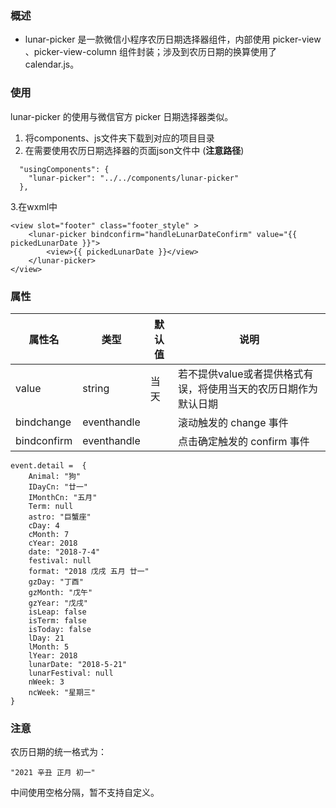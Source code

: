 ### 概述
- lunar-picker 是一款微信小程序农历日期选择器组件，内部使用 picker-view 、picker-view-column 组件封装；涉及到农历日期的换算使用了calendar.js。

### 使用
lunar-picker 的使用与微信官方 picker 日期选择器类似。

1. 将components、js文件夹下载到对应的项目目录
2. 在需要使用农历日期选择器的页面json文件中 (**注意路径**)

```
  "usingComponents": {
    "lunar-picker": "../../components/lunar-picker"
  },
```


3.在wxml中

```
<view slot="footer" class="footer_style" >
    <lunar-picker bindconfirm="handleLunarDateConfirm" value="{{ pickedLunarDate }}">
        <view>{{ pickedLunarDate }}</view>
    </lunar-picker>
</view>
```
### 属性


属性名 | 类型 | 默认值 | 说明
---|---|---|---
value | string | 当天 | 若不提供value或者提供格式有误，将使用当天的农历日期作为默认日期
bindchange | eventhandle | | 滚动触发的 change 事件
bindconfirm | eventhandle | | 点击确定触发的 confirm 事件



```
event.detail =  {
    Animal: "狗"
    IDayCn: "廿一"
    IMonthCn: "五月"
    Term: null
    astro: "巨蟹座"
    cDay: 4
    cMonth: 7
    cYear: 2018
    date: "2018-7-4"
    festival: null
    format: "2018 戊戌 五月 廿一"
    gzDay: "丁酉"
    gzMonth: "戊午"
    gzYear: "戊戌"
    isLeap: false
    isTerm: false
    isToday: false
    lDay: 21
    lMonth: 5
    lYear: 2018
    lunarDate: "2018-5-21"
    lunarFestival: null
    nWeek: 3
    ncWeek: "星期三"
}
```

### 注意
农历日期的统一格式为：
```
"2021 辛丑 正月 初一"
```
中间使用空格分隔，暂不支持自定义。

